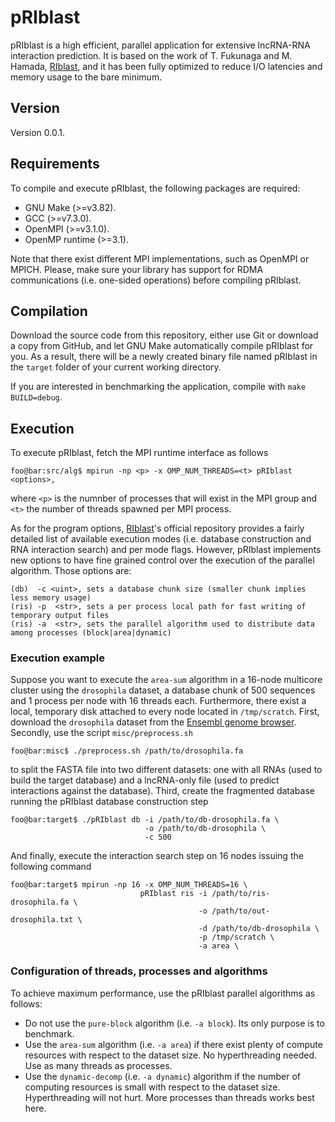 # pRIblast
pRIblast is a high efficient, parallel application for extensive lncRNA-RNA interaction prediction. It is based on the work of T. Fukunaga and M. Hamada, [RIblast](https://github.com/fukunagatsu/RIblast/), and it has been fully optimized to reduce I/O latencies and memory usage to the bare minimum.

## Version
Version 0.0.1.

## Requirements
To compile and execute pRIblast, the following packages are required:
* GNU Make (>=v3.82).
* GCC (>=v7.3.0).
* OpenMPI (>=v3.1.0).
* OpenMP runtime (>=3.1).

Note that there exist different MPI implementations, such as OpenMPI or MPICH. Please, make sure your library has support for RDMA communications (i.e. one-sided operations) before compiling pRIblast.
## Compilation
Download the source code from this repository, either use Git or download a copy from GitHub, and let GNU Make automatically compile pRIblast for you. As a result, there will be a newly created binary file named pRIblast in the `target` folder of your current working directory.

If you are interested in benchmarking the application, compile with `make BUILD=debug`.

## Execution
To execute pRIblast, fetch the MPI runtime interface as follows
```
foo@bar:src/alg$ mpirun -np <p> -x OMP_NUM_THREADS=<t> pRIblast <options>,
```
where `<p>` is the numnber of processes that will exist in the MPI group and `<t>` the number of threads spawned per MPI process.

As for the program options, [RIblast](https://github.com/fukunagatsu/RIblast/)'s official repository provides a fairly detailed list of available execution modes (i.e. database construction and RNA interaction search) and per mode flags. However, pRIblast implements new options to have fine grained control over the execution of the parallel algorithm. Those options are:
```
(db)  -c <uint>, sets a database chunk size (smaller chunk implies less memory usage)
(ris) -p  <str>, sets a per process local path for fast writing of temporary output files
(ris) -a  <str>, sets the parallel algorithm used to distribute data among processes (block|area|dynamic)
```

### Execution example
Suppose you want to execute the `area-sum` algorithm in a 16-node multicore cluster using the `drosophila` dataset, a database chunk of 500 sequences and 1 process per node with 16 threads each. Furthermore, there exist a local, temporary disk attached to every node located in `/tmp/scratch`. First, download the `drosophila` dataset from the [Ensembl genome browser](ftp://ftp.ensembl.org/pub/release-97/fasta/). Secondly, use the script `misc/preprocess.sh`
```
foo@bar:misc$ ./preprocess.sh /path/to/drosophila.fa
```
to split the FASTA file into two different datasets: one with all RNAs (used to build the target database) and a lncRNA-only file (used to predict interactions against the database). Third, create the fragmented database running the pRIblast database construction step
```
foo@bar:target$ ./pRIblast db -i /path/to/db-drosophila.fa \
                              -o /path/to/db-drosophila \
                              -c 500
```
And finally, execute the interaction search step on 16 nodes issuing the following command
```
foo@bar:target$ mpirun -np 16 -x OMP_NUM_THREADS=16 \
                             pRIblast ris -i /path/to/ris-drosophila.fa \
                                          -o /path/to/out-drosophila.txt \
                                          -d /path/to/db-drosophila \
                                          -p /tmp/scratch \
                                          -a area \
```

### Configuration of threads, processes and algorithms
To achieve maximum performance, use the pRIblast parallel algorithms as follows:
* Do not use the `pure-block` algorithm (i.e. `-a block`). Its only purpose is to benchmark.
* Use the `area-sum` algorithm (i.e. `-a area`) if there exist plenty of compute resources with respect to the dataset size. No hyperthreading needed. Use as many threads as processes.
* Use the `dynamic-decomp` (i.e. `-a dynamic`) algorithm if the number of computing resources is small with respect to the dataset size. Hyperthreading will not hurt. More processes than threads works best here.
